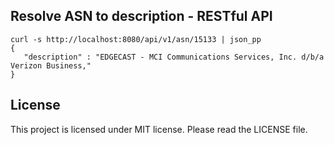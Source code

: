 ## Resolve ASN to description - RESTful API

```
curl -s http://localhost:8080/api/v1/asn/15133 | json_pp
{
   "description" : "EDGECAST - MCI Communications Services, Inc. d/b/a Verizon Business,"
}
```


## License
This project is licensed under MIT license. Please read the LICENSE file.

